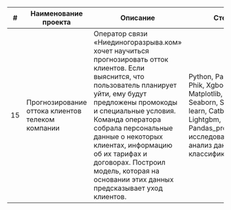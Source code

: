 
| # | Наименование проекта | Описание | Стек | Статус |
| --- | --- | --- | --- | --- |
| 15 | Прогнозирование оттока клиентов телеком компании | Оператор связи «Ниединогоразрыва.ком» хочет научиться прогнозировать отток клиентов. Если выяснится, что пользователь планирует уйти, ему будут предложены промокоды и специальные условия. Команда оператора собрала персональные данные о некоторых клиентах, информацию об их тарифах и договорах. Построил модель, которая на основании этих данных предсказывает уход клиентов. | Python, Pandas, Phik, Xgboost, Matplotlib, Numpy, Seaborn, Scikit-learn, Catboost, Lightgbm, Pandas_profiling, исследовательский анализ данных, классификация | Закончен |